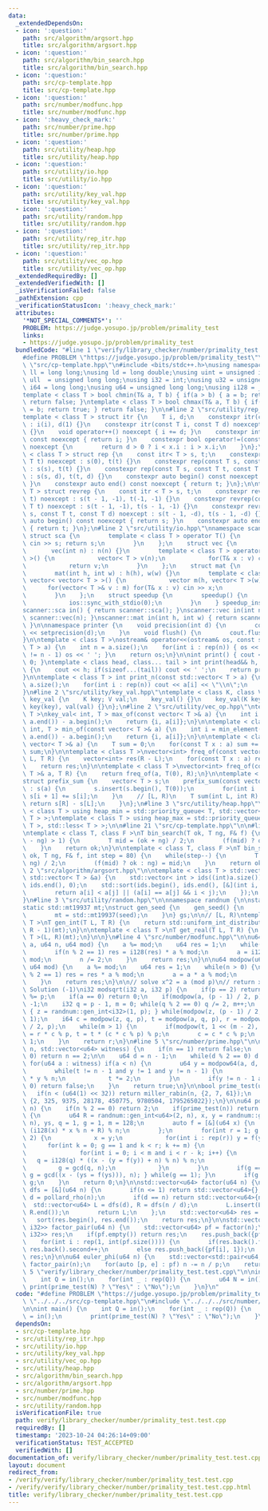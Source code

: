 ```yaml
---
data:
  _extendedDependsOn:
  - icon: ':question:'
    path: src/algorithm/argsort.hpp
    title: src/algorithm/argsort.hpp
  - icon: ':question:'
    path: src/algorithm/bin_search.hpp
    title: src/algorithm/bin_search.hpp
  - icon: ':question:'
    path: src/cp-template.hpp
    title: src/cp-template.hpp
  - icon: ':question:'
    path: src/number/modfunc.hpp
    title: src/number/modfunc.hpp
  - icon: ':heavy_check_mark:'
    path: src/number/prime.hpp
    title: src/number/prime.hpp
  - icon: ':question:'
    path: src/utility/heap.hpp
    title: src/utility/heap.hpp
  - icon: ':question:'
    path: src/utility/io.hpp
    title: src/utility/io.hpp
  - icon: ':question:'
    path: src/utility/key_val.hpp
    title: src/utility/key_val.hpp
  - icon: ':question:'
    path: src/utility/random.hpp
    title: src/utility/random.hpp
  - icon: ':question:'
    path: src/utility/rep_itr.hpp
    title: src/utility/rep_itr.hpp
  - icon: ':question:'
    path: src/utility/vec_op.hpp
    title: src/utility/vec_op.hpp
  _extendedRequiredBy: []
  _extendedVerifiedWith: []
  _isVerificationFailed: false
  _pathExtension: cpp
  _verificationStatusIcon: ':heavy_check_mark:'
  attributes:
    '*NOT_SPECIAL_COMMENTS*': ''
    PROBLEM: https://judge.yosupo.jp/problem/primality_test
    links:
    - https://judge.yosupo.jp/problem/primality_test
  bundledCode: "#line 1 \"verify/library_checker/number/primality_test.test.cpp\"\n\
    #define PROBLEM \"https://judge.yosupo.jp/problem/primality_test\"\n\n#line 2\
    \ \"src/cp-template.hpp\"\n#include <bits/stdc++.h>\nusing namespace std;\nusing\
    \ ll = long long;\nusing ld = long double;\nusing uint = unsigned int;\nusing\
    \ ull  = unsigned long long;\nusing i32 = int;\nusing u32 = unsigned int;\nusing\
    \ i64 = long long;\nusing u64 = unsigned long long;\nusing i128 = __int128_t;\n\
    template < class T > bool chmin(T& a, T b) { if(a > b) { a = b; return true; }\
    \ return false; }\ntemplate < class T > bool chmax(T& a, T b) { if(a < b) { a\
    \ = b; return true; } return false; }\n\n#line 2 \"src/utility/rep_itr.hpp\"\n\
    template < class T > struct itr {\n    T i, d;\n    constexpr itr(const T i) noexcept\
    \ : i(i), d(1) {}\n    constexpr itr(const T i, const T d) noexcept : i(i), d(d)\
    \ {}\n    void operator++() noexcept { i += d; }\n    constexpr int operator*()\
    \ const noexcept { return i; }\n    constexpr bool operator!=(const itr x) const\
    \ noexcept {\n        return d > 0 ? i < x.i : i > x.i;\n    }\n};\n\ntemplate\
    \ < class T > struct rep {\n    const itr< T > s, t;\n    constexpr rep(const\
    \ T t) noexcept : s(0), t(t) {}\n    constexpr rep(const T s, const T t) noexcept\
    \ : s(s), t(t) {}\n    constexpr rep(const T s, const T t, const T d) noexcept\
    \ : s(s, d), t(t, d) {}\n    constexpr auto begin() const noexcept { return s;\
    \ }\n    constexpr auto end() const noexcept { return t; }\n};\n\ntemplate < class\
    \ T > struct revrep {\n    const itr < T > s, t;\n    constexpr revrep(const T\
    \ t) noexcept : s(t - 1, -1), t(-1, -1) {}\n    constexpr revrep(const T s, const\
    \ T t) noexcept : s(t - 1, -1), t(s - 1, -1) {}\n    constexpr revrep(const T\
    \ s, const T t, const T d) noexcept : s(t - 1, -d), t(s - 1, -d) {}\n    constexpr\
    \ auto begin() const noexcept { return s; }\n    constexpr auto end() const noexcept\
    \ { return t; }\n};\n#line 2 \"src/utility/io.hpp\"\nnamespace scanner {\n   \
    \ struct sca {\n        template < class T > operator T() {\n            T s;\
    \ cin >> s; return s;\n        }\n    };\n    struct vec {\n        int n;\n \
    \       vec(int n) : n(n) {}\n        template < class T > operator vector< T\
    \ >() {\n            vector< T > v(n);\n            for(T& x : v) cin >> x;\n\
    \            return v;\n        }\n    };\n    struct mat {\n        int h,w;\n\
    \        mat(int h, int w) : h(h), w(w) {}\n        template < class T > operator\
    \ vector< vector< T > >() {\n            vector m(h, vector< T >(w));\n      \
    \      for(vector< T >& v : m) for(T& x : v) cin >> x;\n            return m;\n\
    \        }\n    };\n    struct speedup {\n        speedup() {\n            cin.tie(0);\n\
    \            ios::sync_with_stdio(0);\n        }\n    } speedup_instance;\n}\n\
    scanner::sca in() { return scanner::sca(); }\nscanner::vec in(int n) { return\
    \ scanner::vec(n); }\nscanner::mat in(int h, int w) { return scanner::mat(h, w);\
    \ }\n\nnamespace printer {\n    void precision(int d) {\n        cout << fixed\
    \ << setprecision(d);\n    }\n    void flush() {\n        cout.flush();\n    }\n\
    }\n\ntemplate < class T >\nostream& operator<<(ostream& os, const std::vector<\
    \ T > a) {\n    int n = a.size();\n    for(int i : rep(n)) { os << a[i]; if(i\
    \ != n - 1) os << ' '; }\n    return os;\n}\n\nint print() { cout << '\\n'; return\
    \ 0; }\ntemplate < class head, class... tail > int print(head&& h, tail&&... t)\
    \ {\n    cout << h; if(sizeof...(tail)) cout << ' ';\n    return print(forward<tail>(t)...);\n\
    }\n\ntemplate < class T > int print_n(const std::vector< T > a) {\n    int n =\
    \ a.size();\n    for(int i : rep(n)) cout << a[i] << \"\\n\";\n    return 0;\n\
    }\n#line 2 \"src/utility/key_val.hpp\"\ntemplate < class K, class V >\nstruct\
    \ key_val {\n    K key; V val;\n    key_val() {}\n    key_val(K key, V val) :\
    \ key(key), val(val) {}\n};\n#line 2 \"src/utility/vec_op.hpp\"\ntemplate < class\
    \ T >\nkey_val< int, T > max_of(const vector< T >& a) {\n    int i = max_element(a.begin(),\
    \ a.end()) - a.begin();\n    return {i, a[i]};\n}\n\ntemplate < class T >\nkey_val<\
    \ int, T > min_of(const vector< T >& a) {\n    int i = min_element(a.begin(),\
    \ a.end()) - a.begin();\n    return {i, a[i]};\n}\n\ntemplate < class T >\nT sum_of(const\
    \ vector< T >& a) {\n    T sum = 0;\n    for(const T x : a) sum += x;\n    return\
    \ sum;\n}\n\ntemplate < class T >\nvector<int> freq_of(const vector< T >& a, T\
    \ L, T R) {\n    vector<int> res(R - L);\n    for(const T x : a) res[x - L]++;\n\
    \    return res;\n}\n\ntemplate < class T >\nvector<int> freq_of(const vector<\
    \ T >& a, T R) {\n    return freq_of(a, T(0), R);\n}\n\ntemplate < class T >\n\
    struct prefix_sum {\n    vector< T > s;\n    prefix_sum(const vector< T >& a)\
    \ : s(a) {\n        s.insert(s.begin(), T(0));\n        for(int i : rep(a.size()))\
    \ s[i + 1] += s[i];\n    }\n    // [L, R)\n    T sum(int L, int R) {\n       \
    \ return s[R] - s[L];\n    }\n};\n#line 3 \"src/utility/heap.hpp\"\n\ntemplate\
    \ < class T > using heap_min = std::priority_queue< T, std::vector< T >, std::greater<\
    \ T > >;\ntemplate < class T > using heap_max = std::priority_queue< T, std::vector<\
    \ T >, std::less< T > >;\n\n#line 21 \"src/cp-template.hpp\"\n\n#line 1 \"src/algorithm/bin_search.hpp\"\
    \ntemplate < class T, class F >\nT bin_search(T ok, T ng, F& f) {\n    while(abs(ok\
    \ - ng) > 1) {\n        T mid = (ok + ng) / 2;\n        (f(mid) ? ok : ng) = mid;\n\
    \    }\n    return ok;\n}\n\ntemplate < class T, class F >\nT bin_search_real(T\
    \ ok, T ng, F& f, int step = 80) {\n    while(step--) {\n        T mid = (ok +\
    \ ng) / 2;\n        (f(mid) ? ok : ng) = mid;\n    }\n    return ok;\n}\n#line\
    \ 2 \"src/algorithm/argsort.hpp\"\n\ntemplate < class T > std::vector< int > argsort(const\
    \ std::vector< T > &a) {\n    std::vector< int > ids((int)a.size());\n    std::iota(ids.begin(),\
    \ ids.end(), 0);\n    std::sort(ids.begin(), ids.end(), [&](int i, int j) {\n\
    \        return a[i] < a[j] || (a[i] == a[j] && i < j);\n    });\n    return ids;\n\
    }\n#line 3 \"src/utility/random.hpp\"\n\nnamespace randnum {\n\nstatic uint seed;\n\
    static std::mt19937 mt;\nstruct gen_seed {\n    gen_seed() {\n        seed = std::random_device()();\n\
    \        mt = std::mt19937(seed);\n    }\n} gs;\n\n// [L, R)\ntemplate < class\
    \ T >\nT gen_int(T L, T R) {\n    return std::uniform_int_distribution< T >(L,\
    \ R - 1)(mt);\n}\n\ntemplate < class T >\nT get_real(T L, T R) {\n    return std::uniform_real_distribution<\
    \ T >(L, R)(mt);\n}\n\n}\n#line 4 \"src/number/modfunc.hpp\"\n\nu64 modpow64(u64\
    \ a, u64 n, u64 mod) {\n    a %= mod;\n    u64 res = 1;\n    while(n > 0) {\n\
    \        if(n % 2 == 1) res = i128(res) * a % mod;\n        a = i128(a) * a %\
    \ mod;\n        n /= 2;\n    }\n    return res;\n}\n\nu64 modpow(u64 a, u64 n,\
    \ u64 mod) {\n    a %= mod;\n    u64 res = 1;\n    while(n > 0) {\n        if(n\
    \ % 2 == 1) res = res * a % mod;\n        a = a * a % mod;\n        n /= 2;\n\
    \    }\n    return res;\n}\n\n// solve x^2 = a (mod p)\n// return x\n// or No\
    \ Solution (-1)\ni32 modsqrt(i32 a, i32 p) {\n    if(p == 2) return a;\n    a\
    \ %= p;\n    if(a == 0) return 0;\n    if(modpow(a, (p - 1) / 2, p) != 1) return\
    \ -1;\n    i32 q = p - 1, m = 0; while(q % 2 == 0) q /= 2, m++;\n    i32 z; do\
    \ { z = randnum::gen_int<i32>(1, p); } while(modpow(z, (p - 1) / 2, p) != p -\
    \ 1);\n    i64 c = modpow(z, q, p), t = modpow(a, q, p), r = modpow(a, (q + 1)\
    \ / 2, p);\n    while(m > 1) {\n        if(modpow(t, 1 << (m - 2), p) != 1) r\
    \ = r * c % p, t = t * (c * c % p) % p;\n        c = c * c % p;\n        m -=\
    \ 1;\n    }\n    return r;\n}\n#line 5 \"src/number/prime.hpp\"\n\nbool miller_rabin(u64\
    \ n, std::vector<u64> witness) {\n    if(n == 1) return false;\n    if(n % 2 ==\
    \ 0) return n == 2;\n\n    u64 d = n - 1;\n    while(d % 2 == 0) d /= 2;\n   \
    \ for(u64 a : witness) if(a < n) {\n        u64 y = modpow64(a, d, n), t = d;\n\
    \        while(t != n - 1 and y != 1 and y != n - 1) {\n            y = i128(y)\
    \ * y % n;\n            t *= 2;\n        }\n        if(y != n - 1 and t % 2 ==\
    \ 0) return false;\n    }\n    return true;\n}\n\nbool prime_test(u64 n) {\n \
    \   if(n < (u64(1) << 32)) return miller_rabin(n, {2, 7, 61});\n    return miller_rabin(n,\
    \ {2, 325, 9375, 28178, 450775, 9780504, 1795265022});\n}\n\nu64 pollard_rho(u64\
    \ n) {\n    if(n % 2 == 0) return 2;\n    if(prime_test(n)) return n;\n    while(true)\
    \ {\n        u64 R = randnum::gen_int<u64>(2, n), x, y = randnum::gen_int<u64>(2,\
    \ n), ys, q = 1, g = 1, m = 128;\n        auto f = [&](u64 x) {\n            return\
    \ (i128(x) * x % n + R) % n;\n        };\n        for(int r = 1; g == 1; r *=\
    \ 2) {\n            x = y;\n            for(int i : rep(r)) y = f(y);\n      \
    \      for(int k = 0; g == 1 and k < r; k += m) {\n                ys = y;\n \
    \               for(int i = 0; i < m and i < r - k; i++) {\n                 \
    \   q = i128(q) * ((x - (y = f(y)) + n) % n) % n;\n                }\n       \
    \         g = gcd(q, n);\n            }\n        }\n        if(g == n) { do {\
    \ g = gcd((x - (ys = f(ys))), n); } while(g == 1); }\n        if(g != n) return\
    \ g;\n    }\n    return 0;\n}\n\nstd::vector<u64> factor(u64 n) {\n    function<std::vector<u64>(u64)>\
    \ dfs = [&](u64 n) {\n        if(n <= 1) return std::vector<u64>{};\n        u64\
    \ d = pollard_rho(n);\n        if(d == n) return std::vector<u64>{n};\n      \
    \  std::vector<u64> L = dfs(d), R = dfs(n / d);\n        L.insert(L.end(), R.begin(),\
    \ R.end());\n        return L;\n    };\n    std::vector<u64> res = dfs(n);\n \
    \   sort(res.begin(), res.end());\n    return res;\n}\n\nstd::vector<std::pair<u64,\
    \ i32>> factor_pair(u64 n) {\n    std::vector<u64> pf = factor(n);\n    std::vector<std::pair<u64,\
    \ i32>> res;\n    if(pf.empty()) return res;\n    res.push_back({pf[0], 1});\n\
    \    for(int i : rep(1, int(pf.size()))) {\n        if(res.back().first == pf[i])\
    \ res.back().second++;\n        else res.push_back({pf[i], 1});\n    }\n    return\
    \ res;\n}\n\nu64 euler_phi(u64 n) {\n    std::vector<std::pair<u64,i32>> pf =\
    \ factor_pair(n);\n    for(auto [p, e] : pf) n -= n / p;\n    return n;\n}\n#line\
    \ 5 \"verify/library_checker/number/primality_test.test.cpp\"\n\nint main() {\n\
    \    int Q = in();\n    for(int _ : rep(Q)) {\n        u64 N = in();\n       \
    \ print(prime_test(N) ? \"Yes\" : \"No\");\n    }\n}\n"
  code: "#define PROBLEM \"https://judge.yosupo.jp/problem/primality_test\"\n\n#include\
    \ \"../../../src/cp-template.hpp\"\n#include \"../../../src/number/prime.hpp\"\
    \n\nint main() {\n    int Q = in();\n    for(int _ : rep(Q)) {\n        u64 N\
    \ = in();\n        print(prime_test(N) ? \"Yes\" : \"No\");\n    }\n}\n"
  dependsOn:
  - src/cp-template.hpp
  - src/utility/rep_itr.hpp
  - src/utility/io.hpp
  - src/utility/key_val.hpp
  - src/utility/vec_op.hpp
  - src/utility/heap.hpp
  - src/algorithm/bin_search.hpp
  - src/algorithm/argsort.hpp
  - src/number/prime.hpp
  - src/number/modfunc.hpp
  - src/utility/random.hpp
  isVerificationFile: true
  path: verify/library_checker/number/primality_test.test.cpp
  requiredBy: []
  timestamp: '2023-10-24 04:26:14+09:00'
  verificationStatus: TEST_ACCEPTED
  verifiedWith: []
documentation_of: verify/library_checker/number/primality_test.test.cpp
layout: document
redirect_from:
- /verify/verify/library_checker/number/primality_test.test.cpp
- /verify/verify/library_checker/number/primality_test.test.cpp.html
title: verify/library_checker/number/primality_test.test.cpp
---
```

